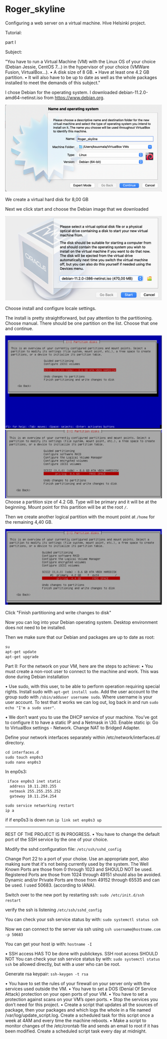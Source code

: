 # Roger_skyline
Configuring a web server on a virtual machine. Hive Helsinki project.

Tutorial:

part I

Subject:

"You have to run a Virtual Machine (VM) with the Linux OS of your choice (Debian
Jessie, CentOS 7...) in the hypervisor of your choice (VMWare Fusion, VirtualBox...).
• A disk size of 8 GB.
• Have at least one 4.2 GB partition.
• It will also have to be up to date as well as the whole packages installed to meet
the demands of this subject."

I chose Debian for the operating system. I downloaded debian-11.2.0-amd64-netinst.iso from https://www.debian.org.


![operating system](https://github.com/ksuomala/Roger_skyline/blob/main/img/Screenshot%202022-03-13%20at%2013.52.14.png)

We create a virtual hard disk for 8,00 GB

Next we click start and choose the Debian image that we downloaded

![choose_image](https://github.com/ksuomala/Roger_skyline/blob/main/img/choose_image.png)

Choose install and configure locale settings.

The install is pretty straightforward, but pay attention to the partitioning.
Choose manual. There should be one partition on the list. Choose that one and continue.

![choose_partition](https://github.com/ksuomala/Roger_skyline/blob/main/img/choose_partition.png)
![partition](https://github.com/ksuomala/Roger_skyline/blob/main/img/partition.png)
Choose a partition size of 4.2 GB. Type will be primary and it will be at the beginning.
Mount point for this partition will be at the root ```/```.

Then we create another logical partition with the mount point at ```/home``` for the remaining 4,40 GB.

![partition](https://github.com/ksuomala/Roger_skyline/blob/main/img/second_partition.png)

Click "Finish partitioning and write changes to disk"

Now you can log into your Debian operating system. Desktop environment does not need to be installed.

Then we make sure that our Debian and packages are up to date as root:
```
su
apt-get update
apt-get upgrade
```
Part II:
For the network on your VM, here are the steps to achieve:
• You must create a non-root user to connect to the machine and work.
  This was done during Debian installation

• Use sudo, with this user, to be able to perform operation requiring special rights.
  Install sudo with ```apt-get install sudo```.
  Add the user account to the group sudo with ```/sbin/adduser username sudo```. Where username is your user account.
  To test that it works we can log out, log back in and run ```sudo echo "I'm a sudo user"```.
  
• We don’t want you to use the DHCP service of your machine. You’ve got to
configure it to have a static IP and a Netmask in \30.
  Enable static ip:
  Go to VirtualBox settings - Network. Change NAT to Bridged Adapter.
  
  Define your network interfaces separately within /etc/network/interfaces.d/ directory. 
  ```
  cd interfaces.d
  sudo touch enp0s3
  sudo nano enp0s3
  ```
  In enp0s3:
  ```
   iface enp0s3 inet static
    address 10.11.203.255
    netmask 255.255.255.252
    gateway 10.11.254.254
  ```
  
  ```
  sudo service networking restart
  ip a
  ```
  if if enp0s3 is down run ```ip link set enp0s3 up```
  
  --------------------------------
  REST OF THE PROJECT IS IN PROGRESS.
• You have to change the default port of the SSH service by the one of your choice.



  Modify the sshd configuration file: ```/etc/ssh/sshd_config```
  
  Change Port 22 to a port of your choise. Use an appropriate port, also making sure that it's not being currently
  used by the system. The Well Known Ports are those from 0 through 1023 and SHOULD NOT be used. Registered Ports are those from 1024 through 49151 should   also be avoided. Dynamic and/or Private Ports are those from 49152 through 65535 and can be used.  I used 50683. (according to IANA).
  
  Switch over to the new port by restarting ssh: ```sudo /etc/init.d/ssh restart```

  verify the ssh is listening ```/etc/ssh/sshd_config```
 
  You can check your ssh service status by with: ```sudo systemctl status ssh```
  
  Now we can connect to the server via ssh using ```ssh username@hostname.com -p 50683```

  You can get your host ip with: ```hostname -I```
  
• SSH access HAS TO be done with publickeys. SSH root access SHOULD NOT
  You can check your ssh service status by with: ```sudo systemctl status ssh```
be allowed directly, but with a user who can be root.

  Generate rsa keypair: ```ssh-keygen -t rsa```
  
• You have to set the rules of your firewall on your server only with the services used
outside the VM.
• You have to set a DOS (Denial Of Service Attack) protection on your open ports
of your VM.
• You have to set a protection against scans on your VM’s open ports.
• Stop the services you don’t need for this project.
• Create a script that updates all the sources of package, then your packages and
which logs the whole in a file named /var/log/update_script.log. Create a scheduled
task for this script once a week at 4AM and every time the machine reboots.
• Make a script to monitor changes of the /etc/crontab file and sends an email to
root if it has been modified. Create a scheduled script task every day at midnight.







